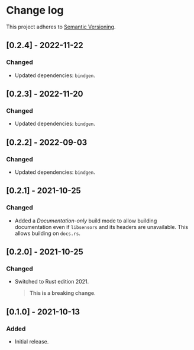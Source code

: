 # Change log

This project adheres to [Semantic Versioning](https://semver.org/spec/v2.0.0.html).

## [0.2.4] - 2022-11-22

### Changed

- Updated dependencies: `bindgen`.

## [0.2.3] - 2022-11-20

### Changed

- Updated dependencies: `bindgen`.

## [0.2.2] - 2022-09-03

### Changed

- Updated dependencies: `bindgen`.

## [0.2.1] - 2021-10-25

### Changed

- Added a *Documentation-only* build mode to allow building documentation even
  if `libsensors` and its headers are unavailable.
  This allows building on `docs.rs`.

## [0.2.0] - 2021-10-25

### Changed

- Switched to Rust edition 2021.
  > **This is a breaking change**.

## [0.1.0] - 2021-10-13

### Added

- Initial release.
